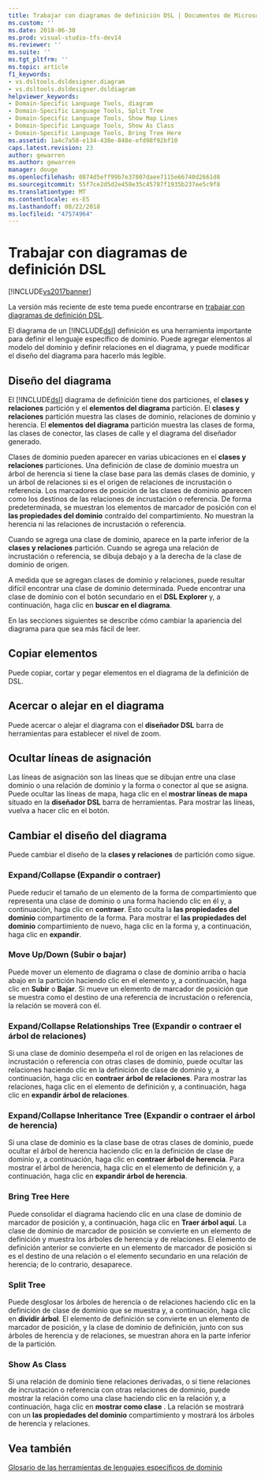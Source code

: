 ```yaml
---
title: Trabajar con diagramas de definición DSL | Documentos de Microsoft
ms.custom: ''
ms.date: 2018-06-30
ms.prod: visual-studio-tfs-dev14
ms.reviewer: ''
ms.suite: ''
ms.tgt_pltfrm: ''
ms.topic: article
f1_keywords:
- vs.dsltools.dsldesigner.diagram
- vs.dsltools.dsldesigner.dsldiagram
helpviewer_keywords:
- Domain-Specific Language Tools, diagram
- Domain-Specific Language Tools, Split Tree
- Domain-Specific Language Tools, Show Map Lines
- Domain-Specific Language Tools, Show As Class
- Domain-Specific Language Tools, Bring Tree Here
ms.assetid: 1a4c7a58-e134-438e-848e-efd98f92bf10
caps.latest.revision: 23
author: gewarren
ms.author: gewarren
manager: douge
ms.openlocfilehash: 0874d5eff99b7e37807daee7115e66740d2661d8
ms.sourcegitcommit: 55f7ce2d5d2e458e35c45787f1935b237ee5c9f8
ms.translationtype: MT
ms.contentlocale: es-ES
ms.lasthandoff: 08/22/2018
ms.locfileid: "47574964"
---
```

# <a name="working-with-the-dsl-definition-diagram"></a>Trabajar con diagramas de definición DSL
[!INCLUDE[vs2017banner](../includes/vs2017banner.md)]

La versión más reciente de este tema puede encontrarse en [trabajar con diagramas de definición DSL](https://docs.microsoft.com/visualstudio/modeling/working-with-the-dsl-definition-diagram).  
  
El diagrama de un [!INCLUDE[dsl](../includes/dsl-md.md)] definición es una herramienta importante para definir el lenguaje específico de dominio. Puede agregar elementos al modelo del dominio y definir relaciones en el diagrama, y puede modificar el diseño del diagrama para hacerlo más legible.  
  
## <a name="the-layout-of-the-diagram"></a>Diseño del diagrama  
 El [!INCLUDE[dsl](../includes/dsl-md.md)] diagrama de definición tiene dos particiones, el **clases y relaciones** partición y el **elementos del diagrama** partición. El **clases y relaciones** partición muestra las clases de dominio, relaciones de dominio y herencia. El **elementos del diagrama** partición muestra las clases de forma, las clases de conector, las clases de calle y el diagrama del diseñador generado.  
  
 Clases de dominio pueden aparecer en varias ubicaciones en el **clases y relaciones** particiones. Una definición de clase de dominio muestra un árbol de herencia si tiene la clase base para las demás clases de dominio, y un árbol de relaciones si es el origen de relaciones de incrustación o referencia. Los marcadores de posición de las clases de dominio aparecen como los destinos de las relaciones de incrustación o referencia. De forma predeterminada, se muestran los elementos de marcador de posición con el **las propiedades del dominio** contraído del compartimiento. No muestran la herencia ni las relaciones de incrustación o referencia.  
  
 Cuando se agrega una clase de dominio, aparece en la parte inferior de la **clases y relaciones** partición. Cuando se agrega una relación de incrustación o referencia, se dibuja debajo y a la derecha de la clase de dominio de origen.  
  
 A medida que se agregan clases de dominio y relaciones, puede resultar difícil encontrar una clase de dominio determinada. Puede encontrar una clase de dominio con el botón secundario en el **DSL Explorer** y, a continuación, haga clic en **buscar en el diagrama**.  
  
 En las secciones siguientes se describe cómo cambiar la apariencia del diagrama para que sea más fácil de leer.  
  
## <a name="copying-elements"></a>Copiar elementos  
 Puede copiar, cortar y pegar elementos en el diagrama de la definición de DSL.  
  
## <a name="zooming-in-or-out-on-the-diagram"></a>Acercar o alejar en el diagrama  
 Puede acercar o alejar el diagrama con el **diseñador DSL** barra de herramientas para establecer el nivel de zoom.  
  
## <a name="hiding-map-lines"></a>Ocultar líneas de asignación  
 Las líneas de asignación son las líneas que se dibujan entre una clase dominio o una relación de dominio y la forma o conector al que se asigna. Puede ocultar las líneas de mapa, haga clic en el **mostrar líneas de mapa** situado en la **diseñador DSL** barra de herramientas. Para mostrar las líneas, vuelva a hacer clic en el botón.  
  
## <a name="changing-the-diagram-layout"></a>Cambiar el diseño del diagrama  
 Puede cambiar el diseño de la **clases y relaciones** de partición como sigue.  
  
### <a name="expandcollapse"></a>Expand/Collapse (Expandir o contraer)  
 Puede reducir el tamaño de un elemento de la forma de compartimiento que representa una clase de dominio o una forma haciendo clic en él y, a continuación, haga clic en **contraer**. Esto oculta la **las propiedades del dominio** compartimento de la forma. Para mostrar el **las propiedades del dominio** compartimiento de nuevo, haga clic en la forma y, a continuación, haga clic en **expandir**.  
  
### <a name="move-updown"></a>Move Up/Down (Subir o bajar)  
 Puede mover un elemento de diagrama o clase de dominio arriba o hacia abajo en la partición haciendo clic en el elemento y, a continuación, haga clic en **Subir** o **Bajar**. Si mueve un elemento de marcador de posición que se muestra como el destino de una referencia de incrustación o referencia, la relación se moverá con él.  
  
### <a name="expandcollapse-relationships-tree"></a>Expand/Collapse Relationships Tree (Expandir o contraer el árbol de relaciones)  
 Si una clase de dominio desempeña el rol de origen en las relaciones de incrustación o referencia con otras clases de dominio, puede ocultar las relaciones haciendo clic en la definición de clase de dominio y, a continuación, haga clic en **contraer árbol de relaciones**. Para mostrar las relaciones, haga clic en el elemento de definición y, a continuación, haga clic en **expandir árbol de relaciones**.  
  
### <a name="expandcollapse-inheritance-tree"></a>Expand/Collapse Inheritance Tree (Expandir o contraer el árbol de herencia)  
 Si una clase de dominio es la clase base de otras clases de dominio, puede ocultar el árbol de herencia haciendo clic en la definición de clase de dominio y, a continuación, haga clic en **contraer árbol de herencia**. Para mostrar el árbol de herencia, haga clic en el elemento de definición y, a continuación, haga clic en **expandir árbol de herencia**.  
  
### <a name="bring-tree-here"></a>Bring Tree Here  
 Puede consolidar el diagrama haciendo clic en una clase de dominio de marcador de posición y, a continuación, haga clic en **Traer árbol aquí**. La clase de dominio de marcador de posición se convierte en un elemento de definición y muestra los árboles de herencia y de relaciones. El elemento de definición anterior se convierte en un elemento de marcador de posición si es el destino de una relación o el elemento secundario en una relación de herencia; de lo contrario, desaparece.  
  
### <a name="split-tree"></a>Split Tree  
 Puede desglosar los árboles de herencia o de relaciones haciendo clic en la definición de clase de dominio que se muestra y, a continuación, haga clic en **dividir árbol**. El elemento de definición se convierte en un elemento de marcador de posición, y la clase de dominio de definición, junto con sus árboles de herencia y de relaciones, se muestran ahora en la parte inferior de la partición.  
  
### <a name="show-as-class"></a>Show As Class  
 Si una relación de dominio tiene relaciones derivadas, o si tiene relaciones de incrustación o referencia con otras relaciones de dominio, puede mostrar la relación como una clase haciendo clic en la relación y, a continuación, haga clic en **mostrar como clase** . La relación se mostrará con un **las propiedades del dominio** compartimiento y mostrará los árboles de herencia y relaciones.  
  
## <a name="see-also"></a>Vea también  
 [Glosario de las herramientas de lenguajes específicos de dominio](http://msdn.microsoft.com/en-us/ca5e84cb-a315-465c-be24-76aa3df276aa)



